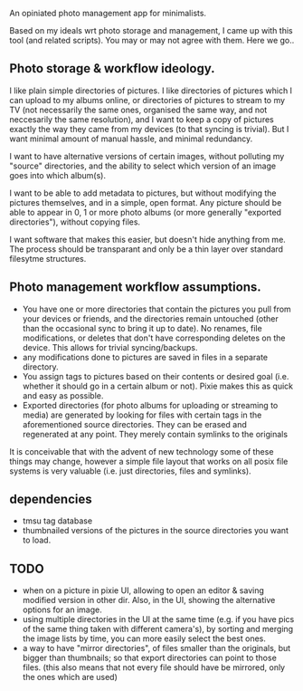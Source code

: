 An opiniated photo management app for minimalists.

Based on my ideals wrt photo storage and management, I came up with this tool (and related scripts).
You may or may not agree with them.  Here we go..


## Photo storage & workflow ideology.

I like plain simple directories of pictures. I like directories of pictures which I can upload to my albums online, or directories of pictures
to stream to my TV (not necessarily the same ones, organised the same way, and not neccesarily the same resolution), and I want to keep a copy of pictures exactly the way they came from my devices (to that syncing is trivial).
But I want minimal amount of manual hassle, and minimal redundancy.

I want to have alternative versions of certain images, without polluting my "source" directories, and the ability to select which version
of an image goes into which album(s).

I want to be able to add metadata to pictures, but without modifying the pictures themselves, and in a simple, open format.
Any picture should be able to appear in 0, 1 or more photo albums (or more generally "exported directories"), without copying files.

I want software that makes this easier, but doesn't hide anything from me.
The process should be transparant and only be a thin layer over standard filesytme structures.


## Photo management workflow assumptions.


* You have one or more directories that contain the pictures you pull from your devices or friends, and the directories remain untouched
  (other than the occasional sync to bring it up to date).  No renames, file modifications, or deletes that don't have corresponding deletes on the device.  This allows for trivial syncing/backups.
* any modifications done to pictures are saved in files in a separate directory.
* You assign tags to pictures based on their contents or desired goal (i.e. whether it should go in a certain album or not).
  Pixie makes this as quick and easy as possible.
* Exported directories (for photo albums for uploading or streaming to media) are generated by looking for files with certain tags in the aforementioned source directories.   They can be erased and regenerated at any point.  They merely contain symlinks to the originals

It is conceivable that with the advent of new technology some of these things may change, however a simple file layout
that works on all posix file systems is very valuable (i.e. just directories, files and symlinks).

## dependencies

* tmsu tag database
* thumbnailed versions of the pictures in the source directories you want to load. 

## TODO

* when on a picture in pixie UI, allowing to open an editor & saving modified version in other dir.  Also, in the UI, showing the alternative options
  for an image.
* using multiple directories in the UI at the same time (e.g. if you have pics of the same thing taken with different camera's),
  by sorting and merging the image lists by time, you can more easily select the best ones.
* a way to have "mirror directories", of files smaller than the originals, but bigger than thumbnails; so that export directories can
  point to those files.  (this also means that not every file should have be mirrored, only the ones which are used)
